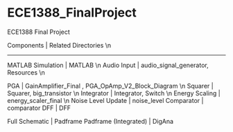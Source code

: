 # ECE1388_FinalProject
ECE1388 Final Project

Components                |   Related Directories	\n
_______________________________________________________________________________________________________________________
	
MATLAB Simulation         |   MATLAB			\n
Audio Input               |   audio_signal_generator, Resources	\n

PGA                       |   GainAmplifier_Final , PGA_OpAmp_V2_Block_Diagram	\n
Squarer                   |   Squarer, big_transistor	\n
Integrator                |   Integrator, Switch	\n
Energy Scaling            |   energy_scaler_final	\n
Noise Level Update        |   noise_level
Comparator                |   comparator
DFF                       |   DFF

Full Schematic            |   Padframe
Padframe (Integrated)     |   DigAna


